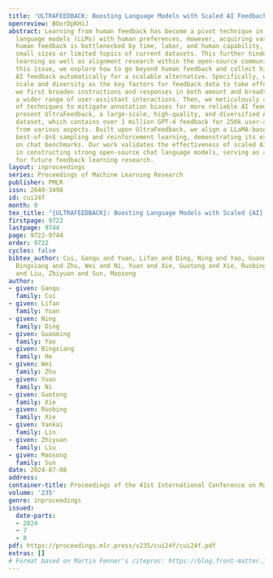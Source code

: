 ```yaml
---
title: 'ULTRAFEEDBACK: Boosting Language Models with Scaled AI Feedback'
openreview: BOorDpKHiJ
abstract: Learning from human feedback has become a pivot technique in aligning large
  language models (LLMs) with human preferences. However, acquiring vast and premium
  human feedback is bottlenecked by time, labor, and human capability, resulting in
  small sizes or limited topics of current datasets. This further hinders feedback
  learning as well as alignment research within the open-source community. To address
  this issue, we explore how to go beyond human feedback and collect high-quality
  AI feedback automatically for a scalable alternative. Specifically, we identify
  scale and diversity as the key factors for feedback data to take effect. Accordingly,
  we first broaden instructions and responses in both amount and breadth to encompass
  a wider range of user-assistant interactions. Then, we meticulously apply a series
  of techniques to mitigate annotation biases for more reliable AI feedback. We finally
  present UltraFeedback, a large-scale, high-quality, and diversified AI feedback
  dataset, which contains over 1 million GPT-4 feedback for 250k user-assistant conversations
  from various aspects. Built upon UltraFeedback, we align a LLaMA-based model by
  best-of-$n$ sampling and reinforcement learning, demonstrating its exceptional performance
  on chat benchmarks. Our work validates the effectiveness of scaled AI feedback data
  in constructing strong open-source chat language models, serving as a solid foundation
  for future feedback learning research.
layout: inproceedings
series: Proceedings of Machine Learning Research
publisher: PMLR
issn: 2640-3498
id: cui24f
month: 0
tex_title: "{ULTRAFEEDBACK}: Boosting Language Models with Scaled {AI} Feedback"
firstpage: 9722
lastpage: 9744
page: 9722-9744
order: 9722
cycles: false
bibtex_author: Cui, Ganqu and Yuan, Lifan and Ding, Ning and Yao, Guanming and He,
  Bingxiang and Zhu, Wei and Ni, Yuan and Xie, Guotong and Xie, Ruobing and Lin, Yankai
  and Liu, Zhiyuan and Sun, Maosong
author:
- given: Ganqu
  family: Cui
- given: Lifan
  family: Yuan
- given: Ning
  family: Ding
- given: Guanming
  family: Yao
- given: Bingxiang
  family: He
- given: Wei
  family: Zhu
- given: Yuan
  family: Ni
- given: Guotong
  family: Xie
- given: Ruobing
  family: Xie
- given: Yankai
  family: Lin
- given: Zhiyuan
  family: Liu
- given: Maosong
  family: Sun
date: 2024-07-08
address:
container-title: Proceedings of the 41st International Conference on Machine Learning
volume: '235'
genre: inproceedings
issued:
  date-parts:
  - 2024
  - 7
  - 8
pdf: https://proceedings.mlr.press/v235/cui24f/cui24f.pdf
extras: []
# Format based on Martin Fenner's citeproc: https://blog.front-matter.io/posts/citeproc-yaml-for-bibliographies/
---
```

